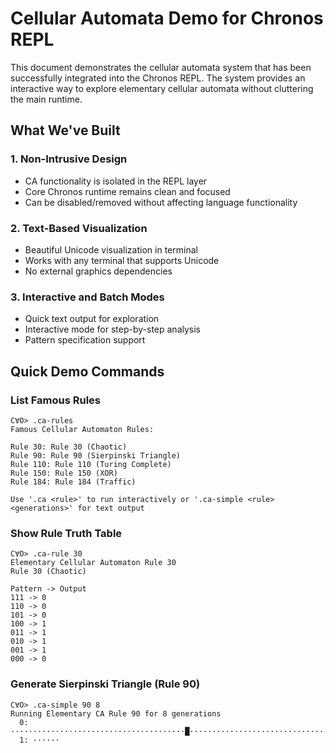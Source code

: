 # Cellular Automata Demo for Chronos REPL

This document demonstrates the cellular automata system that has been successfully integrated into the Chronos REPL. The system provides an interactive way to explore elementary cellular automata without cluttering the main runtime.

## What We've Built

### 1. **Non-Intrusive Design**
- CA functionality is isolated in the REPL layer
- Core Chronos runtime remains clean and focused
- Can be disabled/removed without affecting language functionality

### 2. **Text-Based Visualization**
- Beautiful Unicode visualization in terminal
- Works with any terminal that supports Unicode
- No external graphics dependencies

### 3. **Interactive and Batch Modes**
- Quick text output for exploration
- Interactive mode for step-by-step analysis
- Pattern specification support

## Quick Demo Commands

### List Famous Rules
```
C∀O> .ca-rules
Famous Cellular Automaton Rules:

Rule 30: Rule 30 (Chaotic)
Rule 90: Rule 90 (Sierpinski Triangle) 
Rule 110: Rule 110 (Turing Complete)
Rule 150: Rule 150 (XOR)
Rule 184: Rule 184 (Traffic)

Use '.ca <rule>' to run interactively or '.ca-simple <rule> <generations>' for text output
```

### Show Rule Truth Table
```
C∀O> .ca-rule 30
Elementary Cellular Automaton Rule 30
Rule 30 (Chaotic)

Pattern -> Output
111 -> 0
110 -> 0
101 -> 0
100 -> 1
011 -> 1
010 -> 1
001 -> 1
000 -> 0
```

### Generate Sierpinski Triangle (Rule 90)
```
C∀O> .ca-simple 90 8
Running Elementary CA Rule 90 for 8 generations
  0: ·······································█·······································
  1: ······